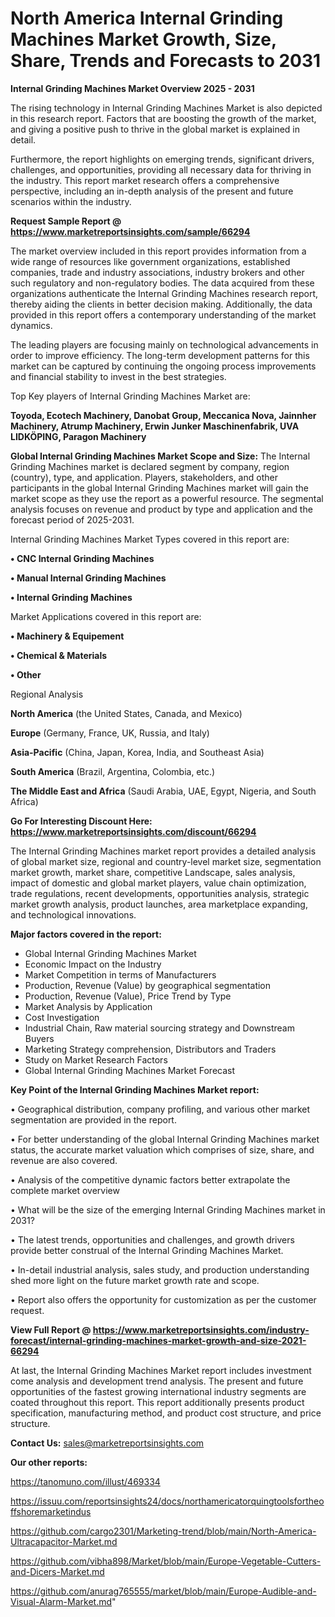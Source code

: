 # North America Internal Grinding Machines Market Growth, Size, Share, Trends and Forecasts to 2031

<Strong> Internal Grinding Machines Market Overview 2025 - 2031</strong>

The rising technology in Internal Grinding Machines Market is also depicted in this research report. Factors that are boosting the growth of the market, and giving a positive push to thrive in the global market is explained in detail.

Furthermore, the report highlights on emerging trends, significant drivers, challenges, and opportunities, providing all necessary data for thriving in the industry. This report market research offers a comprehensive perspective, including an in-depth analysis of the present and future scenarios within the industry.

<strong>Request Sample Report @ <a href=https://www.marketreportsinsights.com/sample/66294>https://www.marketreportsinsights.com/sample/66294</a></strong>

The market overview included in this report provides information from a wide range of resources like government organizations, established companies, trade and industry associations, industry brokers and other such regulatory and non-regulatory bodies. The data acquired from these organizations authenticate the Internal Grinding Machines research report, thereby aiding the clients in better decision making. Additionally, the data provided in this report offers a contemporary understanding of the market dynamics.

The leading players are focusing mainly on technological advancements in order to improve efficiency. The long-term development patterns for this market can be captured by continuing the ongoing process improvements and financial stability to invest in the best strategies.

Top Key players of Internal Grinding Machines Market are:

<strong>Toyoda, Ecotech Machinery, Danobat Group, Meccanica Nova, Jainnher Machinery, Atrump Machinery, Erwin Junker Maschinenfabrik, UVA LIDKÖPING, Paragon Machinery</strong>

<strong><b>Global Internal Grinding Machines Market Scope and Size:</b></strong>
The Internal Grinding Machines market is declared segment by company, region (country), type, and application. Players, stakeholders, and other participants in the global Internal Grinding Machines market will gain the market scope as they use the report as a powerful resource. The segmental analysis focuses on revenue and product by type and application and the forecast period of 2025-2031.

Internal Grinding Machines Market Types covered in this report are:

<strong>• CNC Internal Grinding Machines

• Manual Internal Grinding Machines

• Internal Grinding Machines</strong>

Market Applications covered in this report are:

<strong>• Machinery & Equipement

• Chemical & Materials

• Other</strong> 

Regional Analysis

<strong>North America</strong> (the United States, Canada, and Mexico)

<strong>Europe</strong> (Germany, France, UK, Russia, and Italy)

<strong>Asia-Pacific</strong> (China, Japan, Korea, India, and Southeast Asia)

<strong>South America</strong> (Brazil, Argentina, Colombia, etc.)

<strong>The Middle East and Africa</strong> (Saudi Arabia, UAE, Egypt, Nigeria, and South Africa)

<strong>Go For Interesting Discount Here: <a href=https://www.marketreportsinsights.com/discount/66294>https://www.marketreportsinsights.com/discount/66294</a></strong>

The Internal Grinding Machines market report provides a detailed analysis of global market size, regional and country-level market size, segmentation market growth, market share, competitive Landscape, sales analysis, impact of domestic and global market players, value chain optimization, trade regulations, recent developments, opportunities analysis, strategic market growth analysis, product launches, area marketplace expanding, and technological innovations.

<strong><b>Major factors covered in the report:</b></strong>
<ul>
  <li>Global Internal Grinding Machines Market </li>
  <li>Economic Impact on the Industry</li>
  <li>Market Competition in terms of Manufacturers</li>
  <li>Production, Revenue (Value) by geographical segmentation</li>
  <li>Production, Revenue (Value), Price Trend by Type</li>
  <li>Market Analysis by Application</li>
  <li>Cost Investigation</li>
  <li>Industrial Chain, Raw material sourcing strategy and Downstream Buyers</li>
  <li>Marketing Strategy comprehension, Distributors and Traders</li>
  <li>Study on Market Research Factors</li>
  <li>Global Internal Grinding Machines Market Forecast</li>
</ul>

<strong><b>Key Point of the Internal Grinding Machines Market report:</b></strong>

• Geographical distribution, company profiling, and various other market segmentation are provided in the report.

• For better understanding of the global Internal Grinding Machines market status, the accurate market valuation which comprises of size, share, and revenue are also covered.

• Analysis of the competitive dynamic factors better extrapolate the complete market overview

• What will be the size of the emerging Internal Grinding Machines market in 2031?

• The latest trends, opportunities and challenges, and growth drivers provide better construal of the Internal Grinding Machines Market.

• In-detail industrial analysis, sales study, and production understanding shed more light on the future market growth rate and scope.

• Report also offers the opportunity for customization as per the customer request.

<strong><b>View Full Report @ <a href=https://www.marketreportsinsights.com/industry-forecast/internal-grinding-machines-market-growth-and-size-2021-66294>https://www.marketreportsinsights.com/industry-forecast/internal-grinding-machines-market-growth-and-size-2021-66294</a></b></strong>


At last, the Internal Grinding Machines Market report includes investment come analysis and development trend analysis. The present and future opportunities of the fastest growing international industry segments are coated throughout this report. This report additionally presents product specification, manufacturing method, and product cost structure, and price structure.

<strong>Contact Us:</strong>
sales@marketreportsinsights.com

<strong>Our other reports:</strong>

<a href=https://tanomuno.com/illust/469334>https://tanomuno.com/illust/469334</a>

<a href=https://issuu.com/reportsinsights24/docs/northamericatorquingtoolsfortheoffshoremarketindus>https://issuu.com/reportsinsights24/docs/northamericatorquingtoolsfortheoffshoremarketindus</a>

<a href=https://github.com/cargo2301/Marketing-trend/blob/main/North-America-Ultracapacitor-Market.md>https://github.com/cargo2301/Marketing-trend/blob/main/North-America-Ultracapacitor-Market.md</a>

<a href=https://github.com/vibha898/Market/blob/main/Europe-Vegetable-Cutters-and-Dicers-Market.md>https://github.com/vibha898/Market/blob/main/Europe-Vegetable-Cutters-and-Dicers-Market.md</a>

<a href=https://github.com/anurag765555/market/blob/main/Europe-Audible-and-Visual-Alarm-Market.md>https://github.com/anurag765555/market/blob/main/Europe-Audible-and-Visual-Alarm-Market.md</a>"
